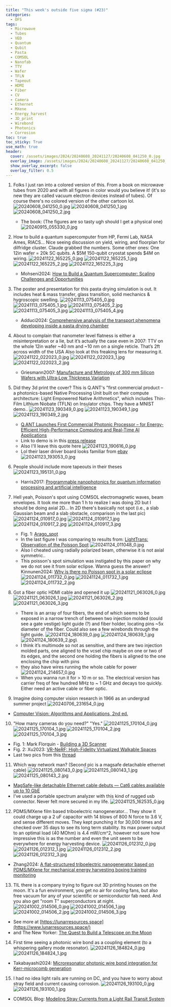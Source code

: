 ```yaml
---
title: "This week's outside five sigma (#23)"
categories:
  - OFS
tags:
  - Microwave
  - Tubes
  - VED
  - Quantum
  - Qubit
  - Pasta
  - COMSOL
  - Nanofab
  - TTV
  - Wafer
  - TFLN
  - Tapeout
  - HDMI
  - Fiber
  - CV
  - Camera
  - Ethernet
  - MXene
  - Energy_harvest
  - 3D_print
  - Wirebond
  - Photonics
  - Corrosion
toc: true
toc_sticky: True
use_math: true
header:
  cover: /assets/images/2024/20240608_20241127/20240608_041250_0.jpg
  overlay_image: /assets/images/2024/20240608_20241127/20240608_041250_0.jpg
  show_overlay_excerpt: false
  overlay_filter: 0.5
---
```


1. Folks I just ran into a colored version of this. From a book on microwave tubes from 2020 and with all figures in color would you believe it! (it's so new they are called vacuum electron devices instead of tubes).
Of course there's no colored version of the other cartoon lol.
![20240608_041250_0.jpg](/assets/images/2024/20240608_20241127/20240608_041250_0.jpg)
![20240608_041250_1.jpg](/assets/images/2024/20240608_20241127/20240608_041250_1.jpg)
![20240608_041250_2.jpg](/assets/images/2024/20240608_20241127/20240608_041250_2.jpg)
   - The book: (The figures are so tasty ugh should I get a physical one)
   ![20240915_055330_0.jpg](/assets/images/2024/20240608_20241127/20240915_055330_0.jpg)

2. How to build a quantum supercomputer from HP, Fermi Lab, NASA Ames, RIACS... Nice seeing discussion on yield, wiring, and floorplan for dilfridge cluster.
Claude grabbed the numbers. Some other ones:
One 12in wafer = 20k SC qubits.
A $5M 150-qubit cryostat spends $4M on wiring.
![20241122_165225_0.jpg](/assets/images/2024/20240608_20241127/20241122_165225_0.jpg)
![20241122_165225_1.jpg](/assets/images/2024/20240608_20241127/20241122_165225_1.jpg)
![20241122_165225_2.jpg](/assets/images/2024/20240608_20241127/20241122_165225_2.jpg)
![20241122_165225_3.jpg](/assets/images/2024/20240608_20241127/20241122_165225_3.jpg)
   - Mohseni2024: [How to Build a Quantum Supercomputer: Scaling Challenges and Opportunities](https://arxiv.org/abs/2411.10406)
   

3. The poster and presentation for this pasta drying simulation is out. It includes heat & mass transfer, glass transition, solid mechanics & hygroscopic swelling.
![20241113_075405_0.jpg](/assets/images/2024/20240608_20241127/20241113_075405_0.jpg)
![20241113_075405_1.jpg](/assets/images/2024/20240608_20241127/20241113_075405_1.jpg)
![20241113_075405_2.jpg](/assets/images/2024/20240608_20241127/20241113_075405_2.jpg)
![20241113_075405_3.jpg](/assets/images/2024/20240608_20241127/20241113_075405_3.jpg)
![20241113_075405_4.jpg](/assets/images/2024/20240608_20241127/20241113_075405_4.jpg)
   - Adduci2024: [Comprehensive analysis of the transport phenomena developing inside a pasta drying chamber](https://www.comsol.com/paper/comprehensive-analysis-of-the-transport-phenomena-developing-inside-a-pasta-drying-chamber-135272)
   
    

4. About to complain that nanometer level flatness is either a misinterpretation or a lie, but it’s actually the case even in 2007: TTV on the whole 12in wafer ~40 nm and ~10 nm on a single reticle. That’s 2ft across width of the USA
Also look at this freaking lens for measuring it.
![20241122_022023_0.jpg](/assets/images/2024/20240608_20241127/20241122_022023_0.jpg)
![20241122_022023_1.jpg](/assets/images/2024/20240608_20241127/20241122_022023_1.jpg)
![20241122_022023_2.jpg](/assets/images/2024/20240608_20241127/20241122_022023_2.jpg)
   - Griesmann2007: [Manufacture and Metrology of 300 mm Silicon Wafers with Ultra‐Low Thickness Variation](https://pubs.aip.org/aip/acp/article/931/1/105/656329/Manufacture-and-Metrology-of-300-mm-Silicon-Wafers)


5. Did they 3d print the cover?
This is Q.ANT's "first commercial product – a photonics-based Native Processing Unit built on their compute architecture: Light Empowered Native Arithmetics", which includes Thin-Film Lithium Niobate (TFLN) on Insulator chips.
They have a MNIST demo..
![20241123_190349_0.jpg](/assets/images/2024/20240608_20241127/20241123_190349_0.jpg)
![20241123_190349_1.jpg](/assets/images/2024/20240608_20241127/20241123_190349_1.jpg)
![20241123_190349_2.jpg](/assets/images/2024/20240608_20241127/20241123_190349_2.jpg)
   - [Q.ANT Launches First Commercial Photonic Processor – for Energy-Efficient High-Performance Computing and Real-Time AI Applications](https://qant.com/press-releases/q-ant-launches-first-commercial-photonic-processor-for-energy-efficient-high-performance-computing-and-real-time-ai-applications/)
   - Link to demo is in this [press release](https://qant.com/press-releases/q-ant-gives-cloud-access-to-its-first-photonic-chip-for-ai-inference/)
   - Also I'll leave this quote here
   ![20241123_190616_0.jpg](/assets/images/2024/20240608_20241127/20241123_190616_0.jpg)
   - Lol their laser driver board looks familiar from [ebay](https://www.ebay.com/itm/186676836917)
   ![20241123_193053_0.jpg](/assets/images/2024/20240608_20241127/20241123_193053_0.jpg)
   

6. People should include more tapeouts in their theses
![20241123_195131_0.jpg](/assets/images/2024/20240608_20241127/20241123_195131_0.jpg)
   - Harris2017: [Programmable nanophotonics for quantum information processing and artificial intelligence](https://dspace.mit.edu/handle/1721.1/114001)

7. Hell yeah, Poisson's spot using COMSOL electromagnetic waves, beam envelopes.
It took me more than 1 h to realize I was doing 2D but I should be doing axial 2D... In 2D there's basically not spot (i.e., a slab Gaussian beam and a slab obstacle, comparison in the last pic)
![20241124_010917_0.jpg](/assets/images/2024/20240608_20241127/20241124_010917_0.jpg)
![20241124_010917_1.jpg](/assets/images/2024/20240608_20241127/20241124_010917_1.jpg)
![20241124_010917_2.jpg](/assets/images/2024/20240608_20241127/20241124_010917_2.jpg)
![20241124_010917_3.jpg](/assets/images/2024/20240608_20241127/20241124_010917_3.jpg)
   - Fig. 1: [Arago_spot](https://en.wikipedia.org/wiki/Arago_spot)
   - In the last figure I was comparing to results from: [LightTrans: Observation of the Poisson Spot](https://www.lighttrans.com/use-cases/application/observation-of-the-poisson-spot.html)
   ![20241124_011048_0.jpg](/assets/images/2024/20240608_20241127/20241124_011048_0.jpg)
   - Also I cheated using radially polarized beam, otherwise it is not axial symmetric..
   - This poisson's spot simulation was instigated by this paper on why we do not see it from solar eclipse. Wanna guess the answer?
Kinnunen2024: [Why is there no Poisson spot in a solar eclipse](https://pubs.aip.org/aapt/ajp/article/92/12/945/3321339/Why-is-there-no-Poisson-spot-in-a-solar-eclipse)
   ![20241124_011732_0.jpg](/assets/images/2024/20240608_20241127/20241124_011732_0.jpg)
   ![20241124_011732_1.jpg](/assets/images/2024/20240608_20241127/20241124_011732_1.jpg)
   ![20241124_011732_2.jpg](/assets/images/2024/20240608_20241127/20241124_011732_2.jpg)



8. Got a fiber optic HDMI cable and opened it up
![20241121_063026_0.jpg](/assets/images/2024/20240608_20241127/20241121_063026_0.jpg)
![20241121_063026_1.jpg](/assets/images/2024/20240608_20241127/20241121_063026_1.jpg)
![20241121_063026_2.jpg](/assets/images/2024/20240608_20241127/20241121_063026_2.jpg)
![20241121_063026_3.jpg](/assets/images/2024/20240608_20241127/20241121_063026_3.jpg)
   - There is an array of four fibers, the end of which seems to be exposed in a narrow trench of between two injection molded (could see a gate vestige) light guide (?) and fiber holder, locating pins ~5x diameter of the fiber. Could also see a few wirebonds through the light guide.
   ![20241124_180639_0.jpg](/assets/images/2024/20240608_20241127/20241124_180639_0.jpg)
   ![20241124_180639_1.jpg](/assets/images/2024/20240608_20241127/20241124_180639_1.jpg)
   ![20241124_180639_2.jpg](/assets/images/2024/20240608_20241127/20241124_180639_2.jpg)\
   - I think it’s multimode so not as sensitive, and there are two injection molded parts, one aligned to the vcsel chip maybe on one or two of its edges, and the second one holding the fibers is aligned to the one enclosing the chip with pins
   - they also have wires running the whole cable for power
   ![20241124_214657_0.jpg](/assets/images/2024/20240608_20241127/20241124_214657_0.jpg)
   - When you wanna run it for > 10 m or so. The electrical version has carrier freq of few hundred MHz to ~ 1 GHz and decays too quickly. Either need an active cable or fiber optic.


9. Imagine doing computer vision research in 1966 as an undergrad summer project
![20240706_231654_0.jpg](/assets/images/2024/20240608_20241127/20240706_231654_0.jpg)
- [Computer Vision: Algorithms and Applications, 2nd ed.](https://szeliski.org/Book/)


10. "How many cameras do you need?" "Yes."
![20241125_170104_0.jpg](/assets/images/2024/20240608_20241127/20241125_170104_0.jpg)
![20241125_170104_1.jpg](/assets/images/2024/20240608_20241127/20241125_170104_1.jpg)
![20241125_170104_2.jpg](/assets/images/2024/20240608_20241127/20241125_170104_2.jpg)
![20241125_170104_3.jpg](/assets/images/2024/20240608_20241127/20241125_170104_3.jpg)
   - Fig. 1: Mark Florquin - [Building a 3D Scanner](https://www.markflorquin.be/portfolio/building-a-3d-scanner/)
   - Fig. 2: Xu2023: [VR-NeRF: High-Fidelity Virtualized Walkable Spaces](https://vr-nerf.github.io/)
   - Last two pics from this [thread](https://x.com/AlbyHojel/status/1861092755465773327)


11. Which way network man?
(Second pic is a magsafe detachable ethernet cable)
![20241125_080143_0.jpg](/assets/images/2024/20240608_20241127/20241125_080143_0.jpg)
![20241125_080143_1.jpg](/assets/images/2024/20240608_20241127/20241125_080143_1.jpg)
![20241125_080143_2.jpg](/assets/images/2024/20240608_20241127/20241125_080143_2.jpg)
   - [MagSafe-like detachable Ethernet cable debuts — Cat6 cables available up to 10 GbE](https://www.tomshardware.com/networking/magsafe-like-detachable-ethernet-cable-debuts-cat6-cables-available-up-to-10-gbe)
   - I’ve used a portable spectrum analyzer with this kind of rugged usb connector. Never felt more secured in my life.
   ![20241125_162535_0.jpg](/assets/images/2024/20240608_20241127/20241125_162535_0.jpg)


12. PDMS/MXene film based triboelectric nanogenerator...
They show it could charge up a 2 uF capacitor with 14 blows of 800 N force to 3.6 V, and sense different moves. They kept punching it for 30,000 times and  checked over 35 days to see its long term stability.
Its max power output to an optimal load (40 MOhm) is 4.4 mW/cm^2, however not sure how impressive this is as the number and even the unit seem to be everywhere for energy harvesting device.
![20241126_012312_0.jpg](/assets/images/2024/20240608_20241127/20241126_012312_0.jpg)
![20241126_012312_1.jpg](/assets/images/2024/20240608_20241127/20241126_012312_1.jpg)
![20241126_012312_2.jpg](/assets/images/2024/20240608_20241127/20241126_012312_2.jpg)
![20241126_012312_3.jpg](/assets/images/2024/20240608_20241127/20241126_012312_3.jpg)
   - Zhang2024: [A flat-structured triboelectric nanogenerator based on PDMS/MXene for mechanical energy harvesting boxing training monitoring](https://pubs.aip.org/adv/article/14/11/115119/3321082/A-flat-structured-triboelectric-nanogenerator)
   


13. TIL there is a company trying to figure out 3D printing houses on the moon.
It's a fun environment, you get no air for cooling fans, but also free vacuum for any of your scientific or semiconductor fab need. And you also get "room T" superconductors at night.
![20241002_014506_0.jpg](/assets/images/2024/20240608_20241127/20241002_014506_0.jpg)
![20241002_014506_1.jpg](/assets/images/2024/20240608_20241127/20241002_014506_1.jpg)
![20241002_014506_2.jpg](/assets/images/2024/20240608_20241127/20241002_014506_2.jpg)
![20241002_014506_3.jpg](/assets/images/2024/20240608_20241127/20241002_014506_3.jpg)
   - See more at [https://lunarresources.space](https://www.lunarresources.space/)
   - and The New Yorker: [The Quest to Build a Telescope on the Moon](https://www.newyorker.com/science/elements/the-quest-to-build-a-telescope-on-the-moon)


14. First time seeing a photonic wire bond as a coupling element (to a whispering gallery mode resonator).
![20241126_184824_0.jpg](/assets/images/2024/20240608_20241127/20241126_184824_0.jpg)
![20241126_184824_1.jpg](/assets/images/2024/20240608_20241127/20241126_184824_1.jpg)
   - Takabayashi2024: [Microresonator photonic wire bond integration for Kerr-microcomb generation](https://www.nature.com/articles/s41598-024-79945-4)


15. I had no idea light rails are running on DC, and you have to worry about stray field and current causing corrosion.
![20241126_193100_0.jpg](/assets/images/2024/20240608_20241127/20241126_193100_0.jpg)
![20241126_193100_1.jpg](/assets/images/2024/20240608_20241127/20241126_193100_1.jpg)
   - COMSOL Blog: [Modeling Stray Currents from a Light Rail Transit System](https://www.comsol.com/blogs/modeling-stray-currents-from-a-light-rail-transit-system)



